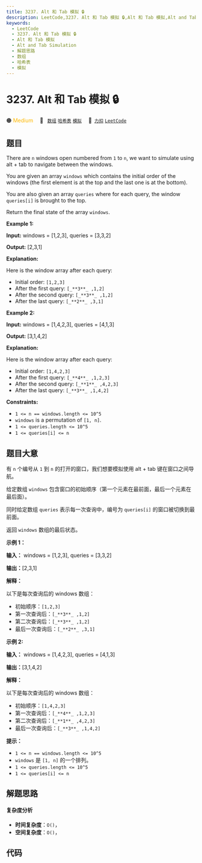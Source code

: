 ```yaml
---
title: 3237. Alt 和 Tab 模拟 🔒
description: LeetCode,3237. Alt 和 Tab 模拟 🔒,Alt 和 Tab 模拟,Alt and Tab Simulation,解题思路,数组,哈希表,模拟
keywords:
  - LeetCode
  - 3237. Alt 和 Tab 模拟 🔒
  - Alt 和 Tab 模拟
  - Alt and Tab Simulation
  - 解题思路
  - 数组
  - 哈希表
  - 模拟
---
```


# 3237. Alt 和 Tab 模拟 🔒

🟠 <font color=#ffb800>Medium</font>&emsp; 🔖&ensp; [`数组`](/tag/array.md) [`哈希表`](/tag/hash-table.md) [`模拟`](/tag/simulation.md)&emsp; 🔗&ensp;[`力扣`](https://leetcode.cn/problems/alt-and-tab-simulation) [`LeetCode`](https://leetcode.com/problems/alt-and-tab-simulation)

## 题目

There are `n` windows open numbered from `1` to `n`, we want to simulate using
alt + tab to navigate between the windows.

You are given an array `windows` which contains the initial order of the
windows (the first element is at the top and the last one is at the bottom).

You are also given an array `queries` where for each query, the window
`queries[i]` is brought to the top.

Return the final state of the array `windows`.



**Example 1:**

**Input:** windows = [1,2,3], queries = [3,3,2]

**Output:** [2,3,1]

**Explanation:**

Here is the window array after each query:

  * Initial order: `[1,2,3]`
  * After the first query: `[_**3**_ ,1,2]`
  * After the second query: `[_**3**_ ,1,2]`
  * After the last query: `[_**2**_ ,3,1]`

**Example 2:**

**Input:** windows = [1,4,2,3], queries = [4,1,3]

**Output:** [3,1,4,2]

**Explanation:**

Here is the window array after each query:

  * Initial order: `[1,4,2,3]`
  * After the first query: `[_**4**_ ,1,2,3]`
  * After the second query: `[_**1**_ ,4,2,3]`
  * After the last query: `[_**3**_ ,1,4,2]`



**Constraints:**

  * `1 <= n == windows.length <= 10^5`
  * `windows` is a permutation of `[1, n]`.
  * `1 <= queries.length <= 10^5`
  * `1 <= queries[i] <= n`


## 题目大意

有 `n` 个编号从  `1` 到 `n` 的打开的窗口，我们想要模拟使用 alt + tab 键在窗口之间导航。

给定数组 `windows` 包含窗口的初始顺序（第一个元素在最前面，最后一个元素在最后面）。

同时给定数组 `queries` 表示每一次查询中，编号为 `queries[i]` 的窗口被切换到最前面。

返回 `windows` 数组的最后状态。



**示例 1：**

**输入：** windows = [1,2,3], queries = [3,3,2]

**输出：**[2,3,1]

**解释：**

以下是每次查询后的 windows 数组：

  * 初始顺序：`[1,2,3]`
  * 第一次查询后：`[_**3**_ ,1,2]`
  * 第二次查询后：`[_**3**_ ,1,2]`
  * 最后一次查询后：`[_**2**_ ,3,1]`

**示例 2:**

**输入：** windows = [1,4,2,3], queries = [4,1,3]

**输出：**[3,1,4,2]

**解释：**

以下是每次查询后的 windows 数组：

  * 初始顺序：`[1,4,2,3]`
  * 第一次查询后：`[_**4**_ ,1,2,3]`
  * 第二次查询后：`[_**1**_ ,4,2,3]`
  * 最后一次查询后：`[_**3**_ ,1,4,2]`



**提示：**

  * `1 <= n == windows.length <= 10^5`
  * `windows` 是 `[1, n]` 的一个排列。
  * `1 <= queries.length <= 10^5`
  * `1 <= queries[i] <= n`


## 解题思路

#### 复杂度分析

- **时间复杂度**：`O()`，
- **空间复杂度**：`O()`，

## 代码

```javascript

```